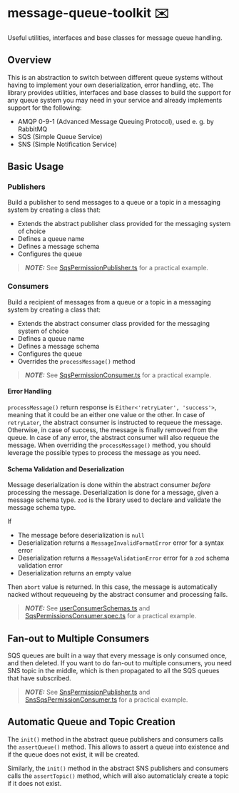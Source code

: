 # message-queue-toolkit ✉️
Useful utilities, interfaces and base classes for message queue handling.

## Overview

This is an abstraction to switch between different queue systems without having to implement your own deserialization, error handling, etc. The library provides utilities, interfaces and base classes to build the support for any queue system you may need in your service and already implements support for the following:

* AMQP 0-9-1 (Advanced Message Queuing Protocol), used e. g. by RabbitMQ
* SQS (Simple Queue Service)
* SNS (Simple Notification Service)

## Basic Usage

### Publishers

Build a publisher to send messages to a queue or a topic in a messaging system by creating a class that:

* Extends the abstract publisher class provided for the messaging system of choice
* Defines a queue name
* Defines a message schema
* Configures the queue

> **_NOTE:_**  See [SqsPermissionPublisher.ts](./packages/sqs/test/publishers/SqsPermissionPublisher.ts) for a practical example.

### Consumers

Build a recipient of messages from a queue or a topic in a messaging system by creating a class that:

* Extends the abstract consumer class provided for the messaging system of choice
* Defines a queue name
* Defines a message schema
* Configures the queue
* Overrides the `processMessage()` method

> **_NOTE:_**  See [SqsPermissionConsumer.ts](./packages/sqs/test/consumers/SqsPermissionConsumer.ts) for a practical example.

#### Error Handling

`processMessage()` return response is `Either<'retryLater', 'success'>`, meaning that it could be an either one value or the other. In case of `retryLater`, the abstract consumer is instructed to requeue the message. Otherwise, in case of success, the message is finally removed from the queue. In case of any error, the abstract consumer will also requeue the message. When overriding the `processMessage()` method, you should leverage the possible types to process the message as you need.

#### Schema Validation and Deserialization

Message deserialization is done within the abstract consumer _before_ processing the message. Deserialization is done for a message, given a message schema type. `zod` is the library used to declare and validate the message schema type.

If
* The message before deserialization is `null`
* Deserialization returns a `MessageInvalidFormatError` error for a syntax error
* Deserialization returns a `MessageValidationError` error for a `zod` schema validation error
* Deserialization returns an empty value

Then `abort` value is returned. In this case, the message is automatically nacked without requeueing by the abstract consumer and processing fails.

> **_NOTE:_**  See [userConsumerSchemas.ts](./packages/sqs/test/consumers/userConsumerSchemas.ts) and [SqsPermissionsConsumer.spec.ts](./packages/sqs/test/consumers/SqsPermissionsConsumer.spec.ts) for a practical example.

## Fan-out to Multiple Consumers

SQS queues are built in a way that every message is only consumed once, and then deleted. If you want to do fan-out to multiple consumers, you need SNS topic in the middle, which is then propagated to all the SQS queues that have subscribed.

> **_NOTE:_**  See [SnsPermissionPublisher.ts](./packages/sns/test/publishers/SnsPermissionPublisher.ts) and [SnsSqsPermissionConsumer.ts](./packages/sns/test/consumers/SnsSqsPermissionConsumer.ts) for a practical example.

## Automatic Queue and Topic Creation

The `init()` method in the abstract queue publishers and consumers calls the `assertQueue()` method. This allows to assert a queue into existence and if the queue does not exist, it will be created.

Similarly, the `init()` method in the abstract SNS publishers and consumers calls the `assertTopic()` method, which will also automaticlaly create a topic if it does not exist.
